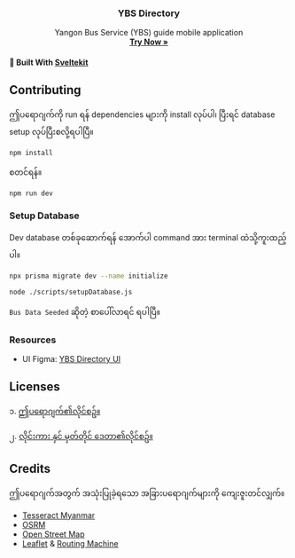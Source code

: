 <p align="center">
  <h3 align="center">YBS Directory</h3>
  
  <p align="center">
    Yangon Bus Service (YBS) guide mobile application  <br />
  <a href="https://ybs-directory.akkhayar.com/"><strong>Try Now »</strong></a>
  </p>
</p>

#### 🧡 Built With [Sveltekit](https://kit.svelte.dev/)

## Contributing

ဤပရောဂျက်ကို run ရန် dependencies များကို install လုပ်ပါ၊ ပြီးရင် database setup လုပ်ပြီးစလို့ရပါပြီ။

```
npm install
```

စတင်ရန်။

```
npm run dev
```

### Setup Database

Dev database တစ်ခုဆောက်ရန် အောက်ပါ command အား terminal ထဲသို့ကူးထည့်ပါ။

```bash
npx prisma migrate dev --name initialize

node ./scripts/setupDatabase.js
```

`Bus Data Seeded` ဆိုတဲ့ စာပေါ်လာရင် ရပါပြီ။

### Resources

-   UI Figma: [YBS Directory UI](https://www.figma.com/file/GZYvYrX6ifqphqYLqmtRpR/YBS?type=design&node-id=0%3A1&mode=design&t=pHOs2oRURsbC7FbE-1)

## Licenses

၁. [ဤပရောဂျက်၏လိုင်စဥ်။](./LICENSE)

၂. [လိုင်းကား နှင် မှတ်တိုင် ဒေတာ၏လိုင်စဥ်။](https://github.com/thantthet/YBS-Data/blob/master/LICENSE.md)

## Credits

ဤပရောဂျက်အတွက် အသုံးပြုခဲ့ရသော အခြားပရောဂျက်များကို ကျေးဇူးတင်လျှက်။

-   [Tesseract Myanmar](https://github.com/pndaza/tesseract-myanmar)
-   [OSRM](https://project-osrm.org/)
-   [Open Street Map](https://www.openstreetmap.org/about)
-   [Leaflet](https://leafletjs.com/) & [Routing Machine](https://github.com/perliedman/leaflet-routing-machine)
